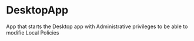 # DesktopApp

App that starts the Desktop app with Administrative privileges to be able to modifie Local Policies
